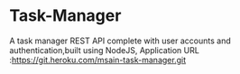 # Task-Manager
 A task manager REST API complete with user accounts and authentication,built using NodeJS,
Application URL :https://git.heroku.com/msain-task-manager.git
